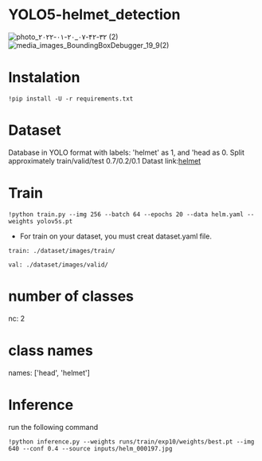 # YOLO5-helmet_detection
![photo_۲۰۲۲-۰۱-۲۰_۰۷-۴۲-۳۲ (2)](https://user-images.githubusercontent.com/80622132/150272115-e647fe9f-d911-4c98-b135-65eb64f4d839.jpg)
![media_images_BoundingBoxDebugger_19_9(2)](https://user-images.githubusercontent.com/80622132/150272269-4c321420-82af-4c12-a385-cf9cfbd4eb8c.png)
# Instalation
```
!pip install -U -r requirements.txt
```

# Dataset
Database in YOLO format with labels: 'helmet' as 1, and 'head as 0.
Split approximately train/valid/test 0.7/0.2/0.1
Datast link:[helmet](https://drive.google.com/file/d/1-9lFSOfk1lGW2pNi3rZpueEAw92StTrg/view?usp=sharing)

# Train

```
!python train.py --img 256 --batch 64 --epochs 20 --data helm.yaml --weights yolov5s.pt
```

- For train on your dataset, you must creat dataset.yaml file.
```
train: ./dataset/images/train/

val: ./dataset/images/valid/
```


# number of classes

nc: 2



# class names

names: ['head', 'helmet']

# Inference
 run the following command

```
!python inference.py --weights runs/train/exp10/weights/best.pt --img 640 --conf 0.4 --source inputs/helm_000197.jpg
```



```
